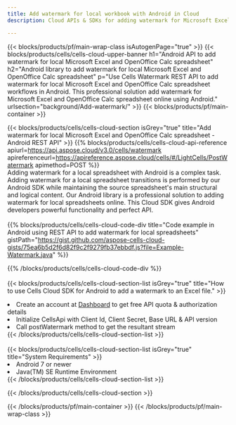 ```yaml
---
title: Add watermark for local workbook with Android in Cloud 
description: Cloud APIs & SDKs for adding watermark for Microsoft Excel & OpenOffice Calc with Android. Adding watermark for local spreadsheets by the Cells Cloud API SDK for Android.  

---
```



{{< blocks/products/pf/main-wrap-class isAutogenPage="true" >}}
{{< blocks/products/cells/cells-cloud-upper-banner h1="Android API to add watermark for local Microsoft Excel and OpenOffice Calc spreadsheet" h2="Android library to add watermark for local Microsoft Excel and OpenOffice Calc spreadsheet" p="Use Cells Watermark REST API to add watermark for local Microsoft Excel and OpenOffice Calc spreadsheet workflows in Android. This professional solution add watermark for Microsoft Excel and OpenOffice Calc spreadsheet online using Android." urlsection="background/Add-watermark/" >}}
{{< blocks/products/pf/main-container >}}

{{< blocks/products/cells/cells-cloud-section isGrey="true"  title="Add watermark for local Microsoft Excel and OpenOffice Calc spreadsheet - Android REST API" >}}
{{% blocks/products/cells/cells-cloud-api-reference  apiurl=https://api.aspose.cloud/v3.0/cells/watermark  apireferenceurl=https://apireference.aspose.cloud/cells/#/LightCells/PostWatermark  apimethod=POST %}}
<br/>
Adding watermark for a local spreadsheet with Android is a complex task. Adding watermark for a local spreadsheet transitions is performed by our Android SDK while maintaining the source spreadsheet's main structural and logical content. Our Android library is a professional solution to adding watermark for local spreadsheets online. This Cloud SDK gives Android developers powerful functionality and perfect API.
<br/>
<br/>
{{% blocks/products/cells/cells-cloud-code-div title="Code example in Android using REST API to add watermark for local spreadsheets" gistPath="https://gist.github.com/aspose-cells-cloud-gists/75ea6b5d2f6d82f9c2f9279fb37ebbdf.js?file=Example-Watermark.java" %}}
  
{{% /blocks/products/cells/cells-cloud-code-div  %}}
<br/>
<br/>
{{< blocks/products/cells/cells-cloud-section-list isGrey="true"  title="How to use Cells Cloud SDK for Android to add a watermark to an Excel file." >}}
<li>Create an account at <a href="https://dashboard.aspose.cloud/">Dashboard</a> to get free API quota & authorization details</li>
<li>Initialize CellsApi with Client Id, Client Secret, Base URL & API version</li>
<li>Call postWatermark method to get the resultant stream</li>
{{< /blocks/products/cells/cells-cloud-section-list >}}
<br/>
<br/>
{{< blocks/products/cells/cells-cloud-section-list isGrey="true"  title="System Requirements" >}}
<li>Android 7 or newer</li>
<li>Java(TM) SE Runtime Environment</li>
{{< /blocks/products/cells/cells-cloud-section-list >}}

{{< /blocks/products/cells/cells-cloud-section >}}

{{< /blocks/products/pf/main-container >}}
{{< /blocks/products/pf/main-wrap-class >}}
